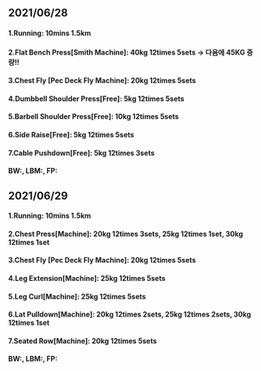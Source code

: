 ## 2021/06/28

#### 1.Running: 10mins 1.5km
#### 2.Flat Bench Press\[Smith Machine\]: 40kg 12times 5sets -> 다음에  45KG 증량!!
#### 3.Chest Fly \[Pec Deck Fly Machine\]: 20kg 12times 5sets 
#### 4.Dumbbell Shoulder Press\[Free\]: 5kg 12times 5sets
#### 5.Barbell Shoulder Press\[Free\]: 10kg 12times 5sets
#### 6.Side Raise\[Free\]: 5kg 12times 5sets
#### 7.Cable Pushdown\[Free\]: 5kg 12times 3sets
#### BW:, LBM:, FP:

## 2021/06/29

#### 1.Running: 10mins 1.5km
#### 2.Chest Press\[Machine\]: 20kg 12times 3sets, 25kg 12times 1set, 30kg 12times 1set  
#### 3.Chest Fly \[Pec Deck Fly Machine\]: 20kg 12times 5sets 
#### 4.Leg Extension\[Machine\]: 25kg 12times 5sets
#### 5.Leg Curl\[Machine\]: 25kg 12times 5sets
#### 6.Lat Pulldown\[Machine\]: 20kg 12times 2sets, 25kg 12times 2sets, 30kg 12times 1set  
#### 7.Seated Row\[Machine\]: 20kg 12times 5sets
#### BW:, LBM:, FP:
